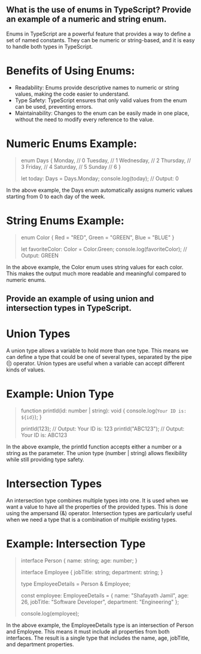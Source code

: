 ## What is the use of enums in TypeScript? Provide an example of a numeric and string enum.

Enums in TypeScript are a powerful feature that provides a way to define a set of named constants. They can be numeric or string-based, and it is easy to handle both types in TypeScript.

# Benefits of Using Enums:

- Readability: Enums provide descriptive names to numeric or string values, making the code easier to understand.
- Type Safety: TypeScript ensures that only valid values from the enum can be used, preventing errors.
- Maintainability: Changes to the enum can be easily made in one place, without the need to modify every reference to the value.

# Numeric Enums Example:

> enum Days {
> Monday, // 0
> Tuesday, // 1
> Wednesday, // 2
> Thursday, // 3
> Friday, // 4
> Saturday, // 5
> Sunday // 6
> }
>
> let today: Days = Days.Monday;
> console.log(today); // Output: 0

In the above example, the Days enum automatically assigns numeric values starting from 0 to each day of the week.

# String Enums Example:

> enum Color {
> Red = "RED",
> Green = "GREEN",
> Blue = "BLUE"
> }
>
> let favoriteColor: Color = Color.Green;
> console.log(favoriteColor); // Output: GREEN

In the above example, the Color enum uses string values for each color. This makes the output much more readable and meaningful compared to numeric enums.

## Provide an example of using union and intersection types in TypeScript.

# Union Types

A union type allows a variable to hold more than one type. This means we can define a type that could be one of several types, separated by the pipe (|) operator. Union types are useful when a variable can accept different kinds of values.

# Example: Union Type

> function printId(id: number | string): void {
> console.log(`Your ID is: ${id}`);
> }
>
> printId(123); // Output: Your ID is: 123
> printId("ABC123"); // Output: Your ID is: ABC123

In the above example, the printId function accepts either a number or a string as the parameter. The union type (number | string) allows flexibility while still providing type safety.

# Intersection Types

An intersection type combines multiple types into one. It is used when we want a value to have all the properties of the provided types. This is done using the ampersand (&) operator. Intersection types are particularly useful when we need a type that is a combination of multiple existing types.

# Example: Intersection Type

> interface Person {
> name: string;
> age: number;
> }
>
> interface Employee {
> jobTitle: string;
> department: string;
> }
>
> type EmployeeDetails = Person & Employee;
>
> const employee: EmployeeDetails = {
> name: "Shafayath Jamil",
> age: 26,
> jobTitle: "Software Developer",
> department: "Engineering"
> };
>
> console.log(employee);

In the above example, the EmployeeDetails type is an intersection of Person and Employee. This means it must include all properties from both interfaces. The result is a single type that includes the name, age, jobTitle, and department properties.

